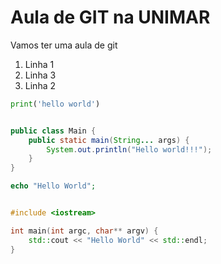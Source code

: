 # Aula de GIT na UNIMAR

Vamos ter uma aula de git

1. Linha 1
1. Linha 3
1. Linha 2


```python
print('hello world')
```

```java

public class Main {
    public static main(String... args) {
        System.out.println("Hello world!!!");
    }
}
```


```php
echo "Hello World";
```

```c++

#include <iostream>

int main(int argc, char** argv) {
    std::cout << "Hello World" << std::endl;
}

```
